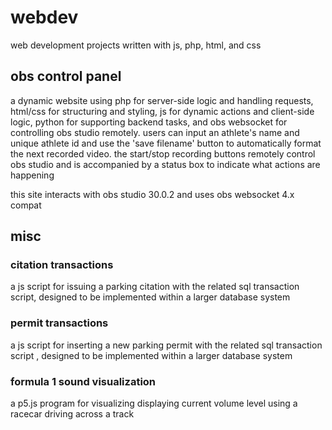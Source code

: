 # webdev

web development projects written with js, php, html, and css

## obs control panel

a dynamic website using php for server-side logic and handling requests, html/css for structuring and styling, js for dynamic actions and client-side logic, python for supporting backend tasks, and obs websocket for controlling obs studio remotely. users can input an athlete's name and unique athlete id and use the 'save filename' button to automatically format the next recorded video. the start/stop recording buttons remotely control obs studio and is accompanied by a status box to indicate what actions are happening

this site interacts with obs studio 30.0.2 and uses obs websocket 4.x compat

## misc

### citation transactions

a js script for issuing a parking citation with the related sql transaction script, designed to be implemented within a larger database system

### permit transactions

a js script for inserting a new parking permit with the related sql transaction script , designed to be implemented within a larger database system

### formula 1 sound visualization

a p5.js program for visualizing displaying current volume level using a racecar driving across a track

